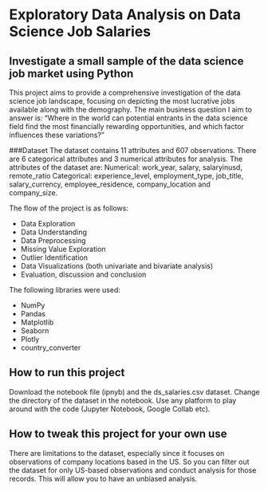 # Exploratory Data Analysis on Data Science Job Salaries

## Investigate a small sample of the data science job market using Python

This project aims to provide a comprehensive investigation of the data science job landscape, focusing on depicting the most lucrative jobs available along with the demography. The main business question I aim to answer is: “Where in the world can potential entrants in the data science field find the most financially rewarding opportunities, and which factor influences these variations?”

###Dataset
The dataset contains 11 attributes and 607 observations. There are 6 categorical attributes and 3 numerical attributes for analysis. The attributes of the dataset are:
Numerical: work_year, salary, salaryinusd, remote_ratio
Categorical: experience_level, employment_type, job_title, salary_currency, employee_residence, company_location and company_size. 

The flow of the project is as follows:
* Data Exploration
* Data Understanding
* Data Preprocessing
* Missing Value Exploration
* Outlier Identification
* Data Visualizations (both univariate and bivariate analysis)
* Evaluation, discussion and conclusion

The following libraries were used:
* NumPy
* Pandas
* Matplotlib
* Seaborn
* Plotly
* country_converter

## How to run this project
Download the notebook file (ipnyb) and the ds_salaries.csv dataset. Change the directory of the dataset in the notebook. Use any platform to play around with the code (Jupyter Notebook, Google Collab etc).

## How to tweak this project for your own use
There are limitations to the dataset, especially since it focuses on observations of company locations based in the US. So you can filter out the dataset for only US-based observations and conduct analysis for those records. This will allow you to have an unbiased analysis.

